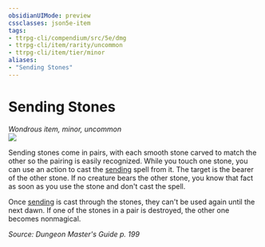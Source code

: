 ```yaml
---
obsidianUIMode: preview
cssclasses: json5e-item
tags:
- ttrpg-cli/compendium/src/5e/dmg
- ttrpg-cli/item/rarity/uncommon
- ttrpg-cli/item/tier/minor
aliases: 
- "Sending Stones"
---
```

# Sending Stones
*Wondrous item, minor, uncommon*  
![](/3-Mechanics/CLI/Compendium/items/img/sending-stones.webp#right)


Sending stones come in pairs, with each smooth stone carved to match the other so the pairing is easily recognized. While you touch one stone, you can use an action to cast the [sending](/3-Mechanics/CLI/Compendium/spells/sending.md) spell from it. The target is the bearer of the other stone. If no creature bears the other stone, you know that fact as soon as you use the stone and don't cast the spell.

Once [sending](/3-Mechanics/CLI/Compendium/spells/sending.md) is cast through the stones, they can't be used again until the next dawn. If one of the stones in a pair is destroyed, the other one becomes nonmagical.

*Source: Dungeon Master's Guide p. 199*